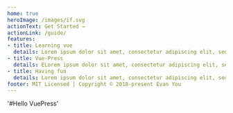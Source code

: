 ```yaml
---
home: true
heroImage: /images/if.svg
actionText: Get Started →
actionLink: /guide/
features:
- title: Learning vue
  details: Lorem ipsum dolor sit amet, consectetur adipiscing elit, sed do eiusmod tempor incididunt ut labore et dolore magna aliqua.
- title: Vue-Press
  details: ELorem ipsum dolor sit amet, consectetur adipiscing elit, sed do eiusmod tempor incididunt ut labore et dolore magna aliqua.
- title: Having fun
  details: Lorem ipsum dolor sit amet, consectetur adipiscing elit, sed do eiusmod tempor incididunt ut labore et dolore magna aliqua. 
footer: MIT Licensed | Copyright © 2018-present Evan You
---
```


'#Hello VuePress'
